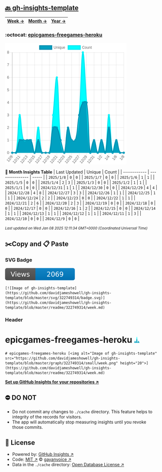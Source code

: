 ## [🔙 gh-insights-template](https://github.com/davidjameshowell/gh-insights-template)
| [**Week →**](https://github.com/davidjameshowell/gh-insights-template/blob/master/readme/322749314/week.md) | [**Month →**](https://github.com/davidjameshowell/gh-insights-template/blob/master/readme/322749314/month.md) | [**Year →**](https://github.com/davidjameshowell/gh-insights-template/blob/master/readme/322749314/year.md) |
 | ------------ | --------------- | ----- |

### :octocat: [epicgames-freegames-heroku](https://github.com/davidjameshowell/epicgames-freegames-heroku)
![Image of gh-insights-template](https://github.com/davidjameshowell/gh-insights-template/blob/master/graph/322749314/large/month.png)

**:calendar: Month Insights Table**
| Last Updated | Unique | Count |
 | ------------ | --------------- | ----- |
 | `2025/1/8` |  `0` | `0` |
 | `2025/1/7` |  `0` | `0` |
 | `2025/1/6` |  `1` | `1` |
 | `2025/1/5` |  `0` | `0` |
 | `2025/1/4` |  `2` | `3` |
 | `2025/1/3` |  `0` | `0` |
 | `2025/1/2` |  `1` | `1` |
 | `2025/1/1` |  `0` | `0` |
 | `2024/12/31` |  `1` | `1` |
 | `2024/12/30` |  `0` | `0` |
 | `2024/12/29` |  `4` | `4` |
 | `2024/12/28` |  `4` | `8` |
 | `2024/12/27` |  `3` | `3` |
 | `2024/12/26` |  `1` | `1` |
 | `2024/12/25` |  `1` | `1` |
 | `2024/12/24` |  `2` | `2` |
 | `2024/12/23` |  `0` | `0` |
 | `2024/12/22` |  `1` | `1` |
 | `2024/12/21` |  `2` | `6` |
 | `2024/12/20` |  `2` | `3` |
 | `2024/12/19` |  `0` | `0` |
 | `2024/12/18` |  `0` | `0` |
 | `2024/12/17` |  `0` | `0` |
 | `2024/12/16` |  `1` | `2` |
 | `2024/12/15` |  `0` | `0` |
 | `2024/12/14` |  `1` | `1` |
 | `2024/12/13` |  `1` | `1` |
 | `2024/12/12` |  `1` | `1` |
 | `2024/12/11` |  `1` | `3` |
 | `2024/12/10` |  `0` | `0` |
 | `2024/12/9` |  `0` | `0` |

<small><i>Last updated on Wed Jan 08 2025 12:11:34 GMT+0000 (Coordinated Universal Time)</i></small>

## ✂️Copy and 📋 Paste
### SVG Badge
[![Image of gh-insights-template](https://github.com/davidjameshowell/gh-insights-template/blob/master/svg/322749314/badge.svg)](https://github.com/davidjameshowell/gh-insights-template/blob/master/readme/322749314/week.md)
```readme
[![Image of gh-insights-template](https://github.com/davidjameshowell/gh-insights-template/blob/master/svg/322749314/badge.svg)](https://github.com/davidjameshowell/gh-insights-template/blob/master/readme/322749314/week.md)
```
### Header
# epicgames-freegames-heroku [<img alt="Image of gh-insights-template" src="https://github.com/davidjameshowell/gh-insights-template/blob/master/graph/322749314/small/week.png" height="20">](https://github.com/davidjameshowell/gh-insights-template/blob/master/readme/322749314/week.md)
```readme
# epicgames-freegames-heroku [<img alt="Image of gh-insights-template" src="https://github.com/davidjameshowell/gh-insights-template/blob/master/graph/322749314/small/week.png" height="20">](https://github.com/davidjameshowell/gh-insights-template/blob/master/readme/322749314/week.md)
```
[**Set up GitHub Insights for your repositories ↗️**](https://github.com/gayanvoice/github-insights)
## ⛔ DO NOT
- Do not commit any changes to `./cache` directory. This feature helps to integrity of the records for visitors.
- The app will automatically stop measuring insights until you revoke those commits.
## 📄 License
- Powered by: [GitHub Insights ↗️](https://github.com/gayanvoice/github-insights)
- Code: [MIT ↗️](./LICENSE) © [gayanvoice ↗️](https://github.com/gayanvoice)
- Data in the `./cache` directory: [Open Database License ↗️](https://opendatacommons.org/licenses/odbl/1-0/)